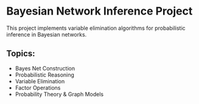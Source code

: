 # Bayesian Network Inference Project
This project implements variable elimination algorithms for probabilistic inference in Bayesian networks.

## Topics: 
- Bayes Net Construction <br>
- Probabilistic Reasoning <br>
- Variable Elimination <br>
- Factor Operations <br>
- Probability Theory & Graph Models <br>
